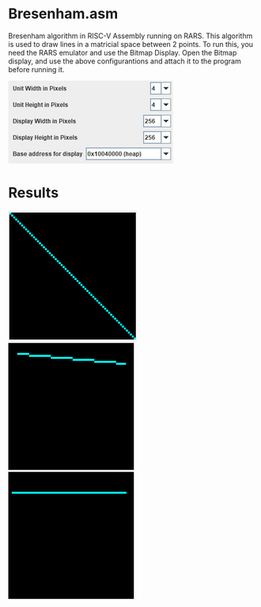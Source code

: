 # Bresenham.asm
Bresenham algorithm in RISC-V Assembly running on RARS. This algorithm is used to draw lines in a matricial space between 2 points. To run this, you need the RARS emulator 
and use the Bitmap Display. Open the Bitmap display, and use the above configurantions and attach it to the program before running it.

![config](https://github.com/lucpena/Bresenham.asm/blob/main/img/img.png)

# Results

![Screenshot 1](https://github.com/lucpena/Bresenham.asm/blob/main/img/img2.png)
![Screenshot 2](https://github.com/lucpena/Bresenham.asm/blob/main/img/img3.png)
![Screenshot 3](https://github.com/lucpena/Bresenham.asm/blob/main/img/img4.png)
